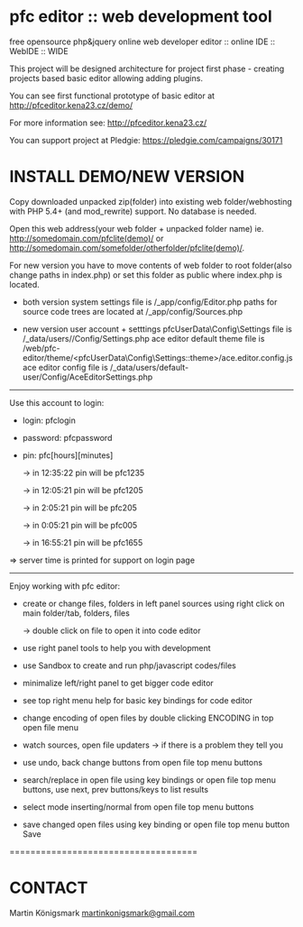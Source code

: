 # pfc editor :: web development tool
free opensource php&amp;jquery online web developer editor :: online IDE :: WebIDE :: WIDE

This project will be designed architecture for project first phase - creating projects based basic editor allowing adding plugins.

You can see first functional prototype of basic editor at
http://pfceditor.kena23.cz/demo/

For more information see:
http://pfceditor.kena23.cz/

You can support project at Pledgie:
https://pledgie.com/campaigns/30171

# INSTALL DEMO/NEW VERSION

Copy downloaded unpacked zip(folder) into existing web folder/webhosting with PHP 5.4+ (and mod_rewrite) support. No database is needed.

Open this web address(your web folder + unpacked folder name) ie. http://somedomain.com/pfclite(demo)/ or http://somedomain.com/somefolder/otherfolder/pfclite(demo)/.

For new version you have to move contents of web folder to root folder(also change paths in index.php) or set this folder as public where index.php is located.

- both version
system settings file is /_app/config/Editor.php
paths for source code trees are located at /_app/config/Sources.php

- new version
user account + setttings pfcUserData\Config\Settings file is /_data/users/<logged-user-login-name>/Config/Settings.php
ace editor default theme file is /web/pfc-editor/theme/<pfcUserData\Config\Settings::theme>/ace.editor.config.js
ace editor config file is /_data/users/default-user/Config/AceEditorSettings.php

---------------------------------------

Use this account to login:
 - login: pfclogin
 - password: pfcpassword
 - pin: pfc[hours][minutes]
 
    -> in 12:35:22 pin will be pfc1235

    -> in 12:05:21 pin will be pfc1205
    
    -> in 2:05:21 pin will be pfc205
    
    -> in 0:05:21 pin will be pfc005
    
    -> in 16:55:21 pin will be pfc1655
    
  => server time is printed for support on login page  

------------------------------------------

Enjoy working with pfc editor:
- create or change files, folders in left panel sources using right click on main folder/tab, folders, files

   -> double click on file to open it into code editor
   
- use right panel tools to help you with development
- use Sandbox to create and run php/javascript codes/files
- minimalize left/right panel to get bigger code editor
- see top right menu help for basic key bindings for code editor
- change encoding of open files by double clicking ENCODING in top open file menu
- watch sources, open file updaters -> if there is a problem they tell you
- use undo, back change buttons from open file top menu buttons
- search/replace in open file using key bindings or open file top menu buttons, use next, prev buttons/keys to list results
- select mode inserting/normal from open file top menu buttons
- save changed open files using key binding or open file top menu button Save

====================================

# CONTACT
Martin Königsmark
martinkonigsmark@gmail.com

